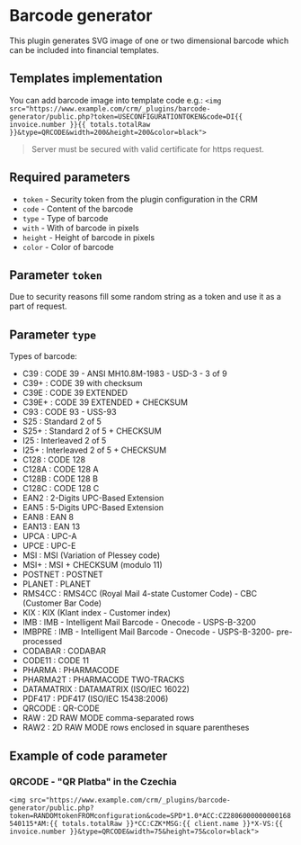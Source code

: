 # Barcode generator
This plugin generates SVG image of one or two dimensional barcode which can be included into financial templates.

## Templates implementation
You can add barcode image into template code e.g.:
``<img src="https://www.example.com/crm/_plugins/barcode-generator/public.php?token=USECONFIGURATIONTOKEN&code=DI{{ invoice.number }}{{ totals.totalRaw }}&type=QRCODE&width=200&height=200&color=black">``
> Server must be secured with valid certificate for https request. 

## Required parameters
- `token` - Security token from the plugin configuration in the CRM
- `code` - Content of the barcode
- `type` - Type of barcode
- `with` - With of barcode in pixels
- `height` - Height of barcode in pixels
- `color` - Color of barcode

## Parameter `token`
Due to security reasons fill some random string as a token and use it as a part of request.

## Parameter `type`
Types of barcode:

* C39        : CODE 39 - ANSI MH10.8M-1983 - USD-3 - 3 of 9
* C39+       : CODE 39 with checksum
* C39E       : CODE 39 EXTENDED
* C39E+      : CODE 39 EXTENDED + CHECKSUM
* C93        : CODE 93 - USS-93
* S25        : Standard 2 of 5
* S25+       : Standard 2 of 5 + CHECKSUM
* I25        : Interleaved 2 of 5
* I25+       : Interleaved 2 of 5 + CHECKSUM
* C128       : CODE 128
* C128A      : CODE 128 A
* C128B      : CODE 128 B
* C128C      : CODE 128 C
* EAN2       : 2-Digits UPC-Based Extension
* EAN5       : 5-Digits UPC-Based Extension
* EAN8       : EAN 8
* EAN13      : EAN 13
* UPCA       : UPC-A
* UPCE       : UPC-E
* MSI        : MSI (Variation of Plessey code)
* MSI+       : MSI + CHECKSUM (modulo 11)
* POSTNET    : POSTNET
* PLANET     : PLANET
* RMS4CC     : RMS4CC (Royal Mail 4-state Customer Code) - CBC (Customer Bar Code)
* KIX        : KIX (Klant index - Customer index)
* IMB        : IMB - Intelligent Mail Barcode - Onecode - USPS-B-3200
* IMBPRE     : IMB - Intelligent Mail Barcode - Onecode - USPS-B-3200- pre-processed
* CODABAR    : CODABAR
* CODE11     : CODE 11
* PHARMA     : PHARMACODE
* PHARMA2T   : PHARMACODE TWO-TRACKS
* DATAMATRIX : DATAMATRIX (ISO/IEC 16022)
* PDF417     : PDF417 (ISO/IEC 15438:2006)
* QRCODE     : QR-CODE
* RAW        : 2D RAW MODE comma-separated rows
* RAW2       : 2D RAW MODE rows enclosed in square parentheses

## Example of code parameter
### QRCODE - "QR Platba" in the Czechia
``<img src="https://www.example.com/crm/_plugins/barcode-generator/public.php?token=RANDOMtokenFROMconfiguration&code=SPD*1.0*ACC:CZ2806000000000168540115*AM:{{ totals.totalRaw }}*CC:CZK*MSG:{{ client.name }}*X-VS:{{ invoice.number }}&type=QRCODE&width=75&height=75&color=black">``
